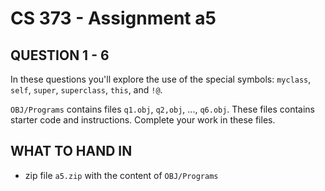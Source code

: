 # CS 373 - Assignment a5

## QUESTION 1 - 6

In these questions you'll explore the use of the special symbols: `myclass`,
`self`, `super`, `superclass`, `this`, and `!@`.

`OBJ/Programs` contains files `q1.obj`, `q2,obj`, ..., `q6.obj`.  These files
contains starter code and instructions.  Complete your work in these files.

## WHAT TO HAND IN

* zip file `a5.zip` with the content of `OBJ/Programs`
